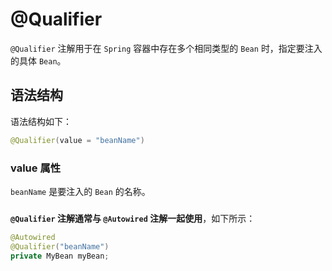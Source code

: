 # @Qualifier

`@Qualifier` 注解用于在 `Spring` 容器中存在多个相同类型的 `Bean` 时，指定要注入的具体 `Bean`。

## 语法结构

语法结构如下：

```java
@Qualifier(value = "beanName")
```

### value 属性

`beanName` 是要注入的 `Bean` 的名称。

### 

**`@Qualifier` 注解通常与 `@Autowired` 注解一起使用**，如下所示：

```java
@Autowired
@Qualifier("beanName")
private MyBean myBean;
```